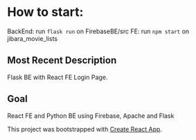 
# How to start:
BackEnd: run `flask run` on FirebaseBE/src
FE: run `npm start` on jibara_movie_lists
 

## Most Recent Description
Flask BE with React FE Login Page.

## Goal
React FE and Python BE using Firebase, Apache and Flask

This project was bootstrapped with [Create React App](https://github.com/facebook/create-react-app).




